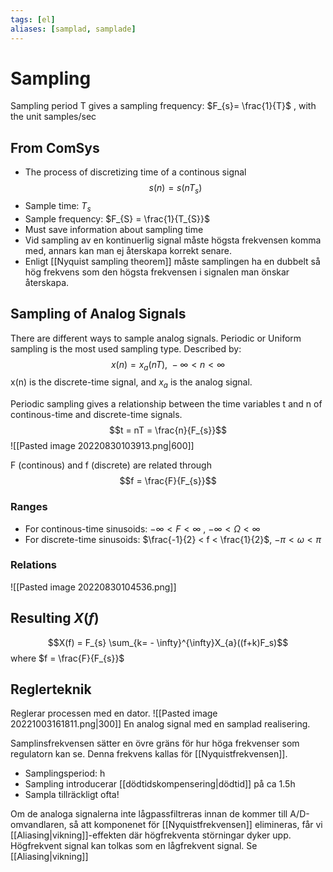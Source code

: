 ```yaml
---
tags: [el]
aliases: [samplad, samplade]
---
```

# Sampling
Sampling period T gives a sampling frequency:
$F_{s}= \frac{1}{T}$ , with the unit samples/sec

## From ComSys
- The process of discretizing time of a continous signal $$s(n) = s(nT_{s})$$
- Sample time: $T_{s}$
- Sample frequency: $F_{S} = \frac{1}{T_{S}}$
- Must save information about sampling time
- Vid sampling av en kontinuerlig signal måste högsta frekvensen komma med, annars kan man ej återskapa korrekt senare. 
- Enligt [[Nyquist sampling theorem]] måste samplingen ha en dubbelt så hög frekvens som den högsta frekvensen i signalen man önskar återskapa.

## Sampling of Analog Signals
There are different ways to sample analog signals. Periodic or Uniform sampling is the most used sampling type. Described by:
$$x(n) = x_a(nT),\ -\infty < n < \infty$$
x(n) is the discrete-time signal, and $x_a$ is the analog signal. 

Periodic sampling gives a relationship between the time variables t and n of continous-time and discrete-time signals. $$t = nT = \frac{n}{F_{s}}$$
![[Pasted image 20220830103913.png|600]]

F (continous) and f (discrete) are related through $$f = \frac{F}{F_{s}}$$
### Ranges
- For continous-time sinusoids: 
	  $-\infty < F < \infty$ , 
	  $-\infty < \Omega < \infty$
- For discrete-time sinusoids:
		$\frac{-1}{2} < f < \frac{1}{2}$, 
		$- \pi < \omega < \pi$

### Relations
![[Pasted image 20220830104536.png]]

## Resulting $X(f)$ 
$$X(f) = F_{s} \sum_{k= - \infty}^{\infty}X_{a}((f+k)F_s)$$
where $f = \frac{F}{F_{s}}$


## Reglerteknik
Reglerar processen med en dator. 
![[Pasted image 20221003161811.png|300]]
En analog signal med en samplad realisering.

Samplinsfrekvensen sätter en övre gräns för hur höga frekvenser som regulatorn kan se. Denna frekvens kallas för [[Nyquistfrekvensen]].

- Samplingsperiod: h
- Sampling introducerar [[dödtidskompensering|dödtid]] på ca 1.5h
- Sampla tillräckligt ofta!

Om de analoga signalerna inte lågpassfiltreras innan de kommer till A/D-omvandlaren, så att komponenet för [[Nyquistfrekvensen]] elimineras, får vi [[Aliasing|vikning]]-effekten där högfrekventa störningar dyker upp. Högfrekvent signal kan tolkas som en lågfrekvent signal.
Se [[Aliasing|vikning]]




